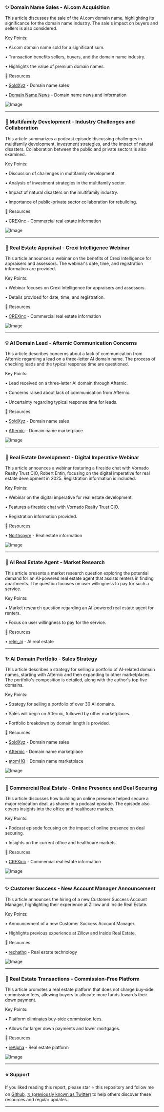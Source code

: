 ### ✨ Domain Name Sales - Ai.com Acquisition

This article discusses the sale of the Ai.com domain name, highlighting its significance for the domain name industry.  The sale's impact on buyers and sellers is also considered.

Key Points:

• Ai.com domain name sold for a significant sum.


• Transaction benefits sellers, buyers, and the domain name industry.


•  Highlights the value of premium domain names.


🔗 Resources:

• [SoldXyz](https://x.com/SoldXyz) - Domain name sales


• [Domain Name News](https://x.com/domainname) - Domain name news and information


![Image](https://pbs.twimg.com/media/GlArKz_WAAACD_J?format=jpg&name=small)


---
### 🤖 Multifamily Development - Industry Challenges and Collaboration

This article summarizes a podcast episode discussing challenges in multifamily development, investment strategies, and the impact of natural disasters.  Collaboration between the public and private sectors is also examined.

Key Points:

•  Discussion of challenges in multifamily development.


• Analysis of investment strategies in the multifamily sector.


• Impact of natural disasters on the multifamily industry.


• Importance of public-private sector collaboration for rebuilding.


🔗 Resources:

• [CREXinc](https://x.com/CREXinc) - Commercial real estate information


![Image](https://pbs.twimg.com/media/GjnG3x-WsAAt8Vr.jpg)


---
### 🚀 Real Estate Appraisal - Crexi Intelligence Webinar

This article announces a webinar on the benefits of Crexi Intelligence for appraisers and assessors.  The webinar's date, time, and registration information are provided.

Key Points:

• Webinar focuses on Crexi Intelligence for appraisers and assessors.


• Details provided for date, time, and registration.



🔗 Resources:

• [CREXinc](https://x.com/CREXinc) - Commercial real estate information


![Image](https://pbs.twimg.com/media/Gjm-YNhXYAEOLcV?format=jpg&name=small)



---
### 💡 AI Domain Lead - Afternic Communication Concerns

This article describes concerns about a lack of communication from Afternic regarding a lead on a three-letter AI domain name. The process of checking leads and the typical response time are questioned.

Key Points:

• Lead received on a three-letter AI domain through Afternic.


• Concerns raised about lack of communication from Afternic.


• Uncertainty regarding typical response time for leads.


🔗 Resources:

• [SoldXyz](https://x.com/SoldXyz) - Domain name sales


• [Afternic](https://x.com/afternic) - Domain name marketplace


![Image](https://pbs.twimg.com/media/GiEwoerWQAAC0z2?format=jpg&name=small)


---
### 🚀 Real Estate Development - Digital Imperative Webinar

This article announces a webinar featuring a fireside chat with Vornado Realty Trust CIO, Robert Entin, focusing on the digital imperative for real estate development in 2025.  Registration information is included.

Key Points:

• Webinar on the digital imperative for real estate development.


• Features a fireside chat with Vornado Realty Trust CIO.


• Registration information provided.


🔗 Resources:

• [Northspyre](https://x.com/Northspyre) - Real estate information


![Image](https://pbs.twimg.com/media/Ggy_jEXWIAAakOB?format=jpg&name=small)


---
### 🤖 AI Real Estate Agent - Market Research

This article presents a market research question exploring the potential demand for an AI-powered real estate agent that assists renters in finding apartments.  The question focuses on user willingness to pay for such a service.

Key Points:

• Market research question regarding an AI-powered real estate agent for renters.


• Focus on user willingness to pay for the service.



🔗 Resources:

• [relm_ai](https://x.com/relm_ai) - AI real estate


---
### ✨ AI Domain Portfolio - Sales Strategy

This article describes a strategy for selling a portfolio of AI-related domain names, starting with Afternic and then expanding to other marketplaces. The portfolio's composition is detailed, along with the author's top five domains.

Key Points:

• Strategy for selling a portfolio of over 30 AI domains.


•  Sales will begin on Afternic, followed by other marketplaces.


• Portfolio breakdown by domain length is provided.


🔗 Resources:

• [SoldXyz](https://x.com/SoldXyz) - Domain name sales


• [Afternic](https://x.com/afternic) - Domain name marketplace


• [atomHQ](https://x.com/atomHQ) - Domain name marketplace


![Image](https://pbs.twimg.com/media/Ggu9ijVWsAAQ2BI?format=jpg&name=small)


---
### 🤖 Commercial Real Estate - Online Presence and Deal Securing

This article discusses how building an online presence helped secure a major relocation deal, as shared in a podcast episode. The episode also covers insights into the office and healthcare markets.

Key Points:

• Podcast episode focusing on the impact of online presence on deal securing.


• Insights on the current office and healthcare markets.


🔗 Resources:

• [CREXinc](https://x.com/CREXinc) - Commercial real estate information


![Image](https://pbs.twimg.com/ext_tw_video_thumb/1864396306703085569/pu/img/aYCVGxZQlOs9GeHl.jpg)


---
### ✨ Customer Success - New Account Manager Announcement

This article announces the hiring of a new Customer Success Account Manager, highlighting their experience at Zillow and Inside Real Estate.

Key Points:

• Announcement of a new Customer Success Account Manager.


• Highlights previous experience at Zillow and Inside Real Estate.



🔗 Resources:

• [rechathq](https://x.com/rechathq) - Real estate technology


![Image](https://pbs.twimg.com/media/Gd-VhYmW8AEawAo?format=jpg&name=small)


---
### 🚀 Real Estate Transactions - Commission-Free Platform

This article promotes a real estate platform that does not charge buy-side commission fees, allowing buyers to allocate more funds towards their down payment.

Key Points:

•  Platform eliminates buy-side commission fees.


•  Allows for larger down payments and lower mortgages.


🔗 Resources:

• [reAlpha](https://x.com/reAlpha) - Real estate platform


![Image](https://pbs.twimg.com/ext_tw_video_thumb/1858999447864082432/pu/img/XBVaLav6z2fFKN2O.jpg)


---

### ⭐️ Support

If you liked reading this report, please star ⭐️ this repository and follow me on [Github](https://github.com/Drix10), [𝕏 (previously known as Twitter)](https://x.com/DRIX_10_) to help others discover these resources and regular updates.

---